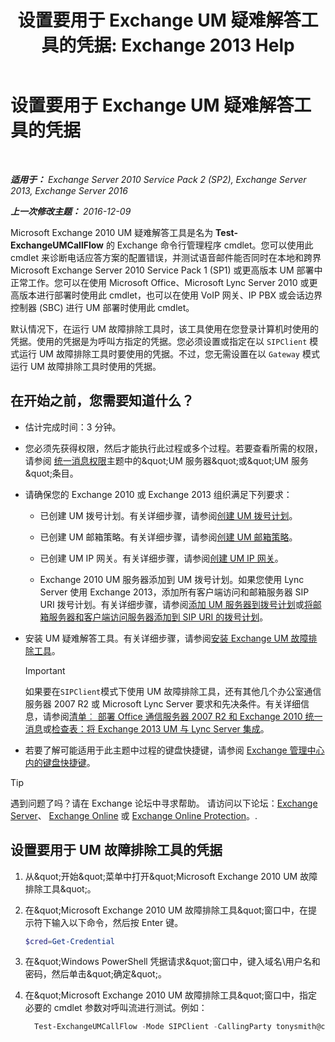 ﻿---
title: '设置要用于 Exchange UM 疑难解答工具的凭据: Exchange 2013 Help'
TOCTitle: 设置要用于 Exchange UM 疑难解答工具的凭据
ms:assetid: 542b7718-9345-40cc-bcb2-e307e70a1fa2
ms:mtpsurl: https://technet.microsoft.com/zh-cn/library/Ff630916(v=EXCHG.150)
ms:contentKeyID: 56271412
ms.date: 05/21/2018
mtps_version: v=EXCHG.150
ms.translationtype: MT
---

# 设置要用于 Exchange UM 疑难解答工具的凭据

 

_**适用于：** Exchange Server 2010 Service Pack 2 (SP2), Exchange Server 2013, Exchange Server 2016_

_**上一次修改主题：** 2016-12-09_

Microsoft Exchange 2010 UM 疑难解答工具是名为 **Test-ExchangeUMCallFlow** 的 Exchange 命令行管理程序 cmdlet。您可以使用此 cmdlet 来诊断电话应答方案的配置错误，并测试语音邮件能否同时在本地和跨界 Microsoft Exchange Server 2010 Service Pack 1 (SP1) 或更高版本 UM 部署中正常工作。您可以在使用 Microsoft Office、Microsoft Lync Server 2010 或更高版本进行部署时使用此 cmdlet，也可以在使用 VoIP 网关、IP PBX 或会话边界控制器 (SBC) 进行 UM 部署时使用此 cmdlet。

默认情况下，在运行 UM 故障排除工具时，该工具使用在您登录计算机时使用的凭据。使用的凭据是为呼叫方指定的凭据。您必须设置或指定在以 `SIPClient` 模式运行 UM 故障排除工具时要使用的凭据。不过，您无需设置在以 `Gateway` 模式运行 UM 故障排除工具时使用的凭据。

## 在开始之前，您需要知道什么？

  - 估计完成时间：3 分钟。

  - 您必须先获得权限，然后才能执行此过程或多个过程。若要查看所需的权限，请参阅 [统一消息权限](unified-messaging-permissions-exchange-2013-help.md)主题中的\&quot;UM 服务器\&quot;或\&quot;UM 服务\&quot;条目。

  - 请确保您的 Exchange 2010 或 Exchange 2013 组织满足下列要求：
    
      - 已创建 UM 拨号计划。有关详细步骤，请参阅[创建 UM 拨号计划](create-a-um-dial-plan-exchange-2013-help.md)。
    
      - 已创建 UM 邮箱策略。有关详细步骤，请参阅[创建 UM 邮箱策略](create-a-um-mailbox-policy-exchange-2013-help.md)。
    
      - 已创建 UM IP 网关。有关详细步骤，请参阅[创建 UM IP 网关](create-a-um-ip-gateway-exchange-2013-help.md)。
    
      - Exchange 2010 UM 服务器添加到 UM 拨号计划。如果您使用 Lync Server 使用 Exchange 2013，添加所有客户端访问和邮箱服务器 SIP URI 拨号计划。有关详细步骤，请参阅[添加 UM 服务器到拨号计划](https://go.microsoft.com/fwlink/p/?linkid=313051)或[将邮箱服务器和客户端访问服务器添加到 SIP URI 的拨号计划](add-mailbox-and-client-access-servers-to-a-sip-uri-dial-plan-exchange-2013-help.md)。

  - 安装 UM 疑难解答工具。有关详细步骤，请参阅[安装 Exchange UM 故障排除工具](install-the-exchange-um-troubleshooting-tool-exchange-2013-help.md)。
    
    > [!IMPORTANT]  
    > 如果要在<code>SIPClient</code>模式下使用 UM 故障排除工具，还有其他几个办公室通信服务器 2007 R2 或 Microsoft Lync Server 要求和先决条件。有关详细信息，请参阅<a href="https://go.microsoft.com/fwlink/p/?linkid=311961">清单︰ 部署 Office 通信服务器 2007 R2 和 Exchange 2010 统一消息</a>或<a href="checklist-integrate-exchange-2013-um-with-lync-server-exchange-2013-help.md">检查表：将 Exchange 2013 UM 与 Lync Server 集成</a>。


  - 若要了解可能适用于此主题中过程的键盘快捷键，请参阅 [Exchange 管理中心内的键盘快捷键](keyboard-shortcuts-in-the-exchange-admin-center-exchange-online-protection-help.md)。

> [!TIP]  
> 遇到问题了吗？请在 Exchange 论坛中寻求帮助。 请访问以下论坛：<a href="https://go.microsoft.com/fwlink/p/?linkid=60612">Exchange Server</a>、 <a href="https://go.microsoft.com/fwlink/p/?linkid=267542">Exchange Online</a> 或 <a href="https://go.microsoft.com/fwlink/p/?linkid=285351">Exchange Online Protection</a>。.


## 设置要用于 UM 故障排除工具的凭据

1.  从\&quot;开始\&quot;菜单中打开\&quot;Microsoft Exchange 2010 UM 故障排除工具\&quot;。

2.  在\&quot;Microsoft Exchange 2010 UM 故障排除工具\&quot;窗口中，在提示符下输入以下命令，然后按 Enter 键。
    
    ```powershell
    $cred=Get-Credential
    ```

3.  在\&quot;Windows PowerShell 凭据请求\&quot;窗口中，键入域名\\用户名和密码，然后单击\&quot;确定\&quot;。

4.  在\&quot;Microsoft Exchange 2010 UM 故障排除工具\&quot;窗口中，指定必要的 cmdlet 参数对呼叫流进行测试。例如：
    
    ```powershell
      Test-ExchangeUMCallFlow -Mode SIPClient -CallingParty tonysmith@contoso.com - CalledParty jamiestark@contoso.com NextHop ocsfe.contoso.com -Credential $cred
    ```
